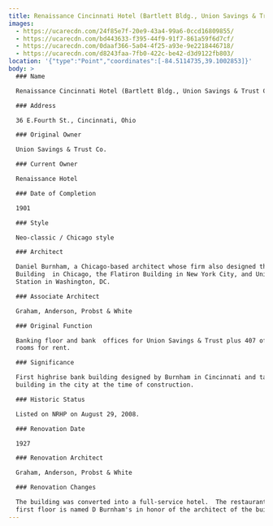 ```yaml
---
title: Renaissance Cincinnati Hotel (Bartlett Bldg., Union Savings & Trust Co.)
images:
  - https://ucarecdn.com/24f85e7f-20e9-43a4-99a6-0ccd16809855/
  - https://ucarecdn.com/bd443633-f395-44f9-91f7-861a59f6d7cf/
  - https://ucarecdn.com/0daaf366-5a04-4f25-a93e-9e2218446718/
  - https://ucarecdn.com/d8243faa-7fb0-422c-be42-d3d9122fb803/
location: '{"type":"Point","coordinates":[-84.5114735,39.1002853]}'
body: >
  ### Name

  Renaissance Cincinnati Hotel (Bartlett Bldg., Union Savings & Trust Co.)

  ### Address

  36 E.Fourth St., Cincinnati, Ohio

  ### Original Owner

  Union Savings & Trust Co.

  ### Current Owner

  Renaissance Hotel

  ### Date of Completion

  1901

  ### Style

  Neo-classic / Chicago style

  ### Architect

  Daniel Burnham, a Chicago-based architect whose firm also designed the Rookery
  Building  in Chicago, the Flatiron Building in New York City, and Union
  Station in Washington, DC.

  ### Associate Architect

  Graham, Anderson, Probst & White

  ### Original Function

  Banking floor and bank  offices for Union Savings & Trust plus 407 office
  rooms for rent.

  ### Significance

  First highrise bank building designed by Burnham in Cincinnati and tallest
  building in the city at the time of construction.

  ### Historic Status

  Listed on NRHP on August 29, 2008.

  ### Renovation Date

  1927

  ### Renovation Architect

  Graham, Anderson, Probst & White

  ### Renovation Changes

  The building was converted into a full-service hotel.  The restaurant on the
  first floor is named D Burnham's in honor of the architect of the building.
---
```

